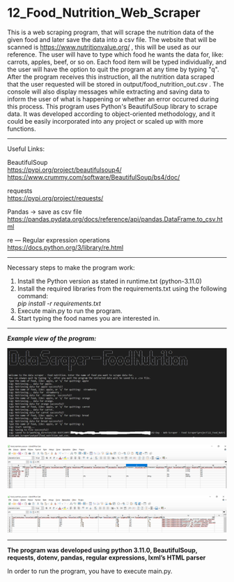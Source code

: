 # 12_Food_Nutrition_Web_Scraper
This is a web scraping program, that will scrape the nutrition data of the given food and later save the data into a csv file. The website that will be scanned is https://www.nutritionvalue.org/ , this will be used as our reference. The user will have to type which food he wants the data for, like: carrots, apples, beef, or so on. Each food item will be typed individually, and the user will have the option to quit the program at any time by typing "q". After the program receives this instruction, all the nutrition data scraped that the user requested will be stored in output/food_nutrition_out.csv . The console will also display messages while extracting and saving data to inform the user of what is happening or whether an error occurred during this process. This program uses Python's BeautifulSoup library to scrape data. It was developed according to object-oriented methodology, and it could be easily incorporated into any project or scaled up with more functions.
 
 
---
 

Useful Links:</br> 

BeautifulSoup</br>
https://pypi.org/project/beautifulsoup4/</br>
https://www.crummy.com/software/BeautifulSoup/bs4/doc/</br> 

requests</br> 
https://pypi.org/project/requests/</br>

Pandas -> save as csv file</br>
https://pandas.pydata.org/docs/reference/api/pandas.DataFrame.to_csv.html</br>

re — Regular expression operations</br>
https://docs.python.org/3/library/re.html</br>
 

---


Necessary steps to make the program work:</br>

1. Install the Python version as stated in runtime.txt (python-3.11.0)</br>
2. Install the required libraries from the requirements.txt using the following command: </br>
*pip install -r requirements.txt*</br>
3. Execute main.py to run the program.</br>
4. Start typing the food names you are interested in.</br>

---

***Example view of the program:***</br>

![Screenshot](docs/img/1_img.png)

![Screenshot](docs/img/02_img.png)

![Screenshot](docs/img/03_img.png)

---


**The program was developed using python 3.11.0, BeautifulSoup, requests, dotenv, pandas, regular expressions, lxml’s HTML parser**


In order to run the program, you have to execute main.py.


